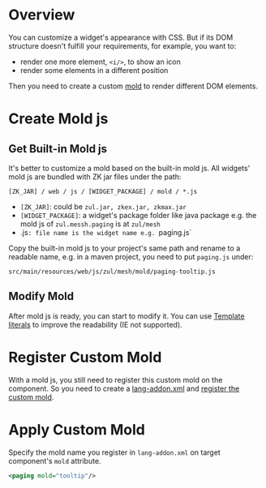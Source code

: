 # Overview

You can customize a widget's appearance with CSS. But if its DOM
structure doesn't fulfill your requirements, for example, you want to:

- render one more element, `<i/>`, to show an icon
- render some elements in a different position

Then you need to create a custom [ mold]({{site.baseurl}}/zk_dev_ref/theming_and_styling/molds)
to render different DOM elements.

# Create Mold js

## Get Built-in Mold js

It's better to customize a mold based on the built-in mold js. All
widgets' mold js are bundled with ZK jar files under the path:

`[ZK_JAR] / web / js / [WIDGET_PACKAGE] / mold / *.js`

- `[ZK_JAR]`: could be `zul.jar, zkex.jar, zkmax.jar`
- `[WIDGET_PACKAGE]`: a widget's package folder like java package e.g.
  the mold js of `zul.messh.paging` is at `zul/mesh`
- .js`: file name is the widget name e.g. `paging.js`

Copy the built-in mold js to your project's same path and rename to a
readable name, e.g. in a maven project, you need to put `paging.js`
under:

`src/main/resources/web/js/zul/mesh/mold/paging-tooltip.js`

## Modify Mold

After mold js is ready, you can start to modify it. You can use
[Template literals](https://developer.mozilla.org/en-US/docs/Web/JavaScript/Reference/Template_literals)
to improve the readability (IE not supported).

# Register Custom Mold

With a mold js, you still need to register this custom mold on the
component. So you need to create a [ lang-addon.xml]({{site.baseurl}}/zk_client_side_ref/language_definition#Language_Addon)
and [ register the custom mold]({{site.baseurl}}/zk_client_side_ref/component#Custom_Mold).

# Apply Custom Mold

Specify the mold name you register in `lang-addon.xml` on target
component's `mold` attribute.

```xml
<paging mold="tooltip"/>
```

